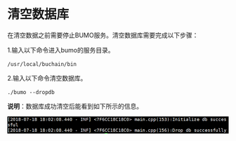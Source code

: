 # 清空数据库
在清空数据之前需要停止BUMO服务。清空数据库需要完成以下步骤：

1.输入以下命令进入bumo的服务目录。

```
/usr/local/buchain/bin
```
2.输入以下命令清空数据库。

```
./bumo --dropdb
```
**说明**：数据库成功清空后能看到如下所示的信息。

![](/assets/clear_database.png)

